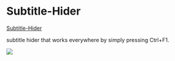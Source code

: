 # Subtitle-Hider
[Subtitle-Hider](https://openuserjs.org/scripts/kamigim/Subtitle_hider)

subtitle hider that works everywhere by simply pressing Ctrl+F1.

![](subtitle-hider.gif)
